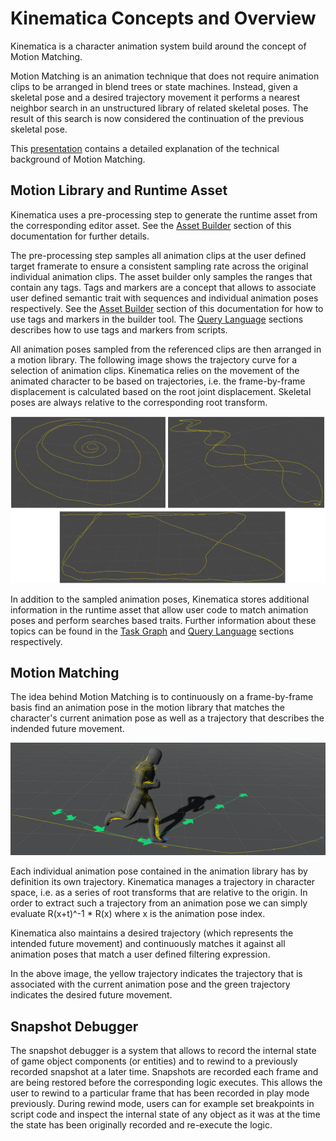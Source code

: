 # Kinematica Concepts and Overview

Kinematica is a character animation system build around the concept of Motion Matching.

Motion Matching is an animation technique that does not require animation clips to be arranged in blend trees or state machines. Instead, given a skeletal pose and a desired trajectory movement it performs a nearest neighbor search in an unstructured library of related skeletal poses. The result of this search is now considered the continuation of the previous skeletal pose.

This [presentation](https://youtu.be/z_wpgHFSWss) contains a detailed explanation of the technical background of Motion Matching.

## Motion Library and Runtime Asset

Kinematica uses a pre-processing step to generate the runtime asset from the corresponding editor asset. See the [Asset Builder](Builder.md) section of this documentation for further details.

The pre-processing step samples all animation clips at the user defined target framerate to ensure a consistent sampling rate across the original individual animation clips. The asset builder only samples the ranges that contain any tags. Tags and markers are a concept that allows to associate user defined semantic trait with sequences and individual animation poses respectively. See the [Asset Builder](Builder.md) section of this documentation for how to use tags and markers in the builder tool. The [Query Language](Query-Language.md) sections describes how to use tags and markers from scripts.

All animation poses sampled from the referenced clips are then arranged in a motion library. The following image shows the trajectory curve for a selection of animation clips. Kinematica relies on the movement of the animated character to be based on trajectories, i.e. the frame-by-frame displacement is calculated based on the root joint displacement. Skeletal poses are always relative to the corresponding root transform.

![](images/trajectory-data.png)

In addition to the sampled animation poses, Kinematica stores additional information in the runtime asset that allow user code
to match animation poses and perform searches based traits. Further information about these topics can be found in the [Task Graph](Task-Graph.md) and [Query Language](Query-Language.md) sections respectively.

## Motion Matching

The idea behind Motion Matching is to continuously on a frame-by-frame basis find an animation pose in the motion library that matches the character's current animation pose as well as a trajectory that describes the indended future movement.

![](images/motion-matching.png)

Each individual animation pose contained in the animation library has by definition its own trajectory. Kinematica manages a trajectory in character space, i.e. as a series of root transforms that are relative to the origin. In order to extract such a trajectory from an animation pose we can simply evaluate R(x+t)^-1 * R(x) where x is the animation pose index.

Kinematica also maintains a desired trajectory (which represents the intended future movement) and continuously matches it against all animation poses that match a user defined filtering expression.

In the above image, the yellow trajectory indicates the trajectory that is associated with the current animation pose and the green trajectory indicates the desired future movement.

## Snapshot Debugger

The snapshot debugger is a system that allows to record the internal state of game object components (or entities) and to rewind to a previously recorded snapshot at a later time. Snapshots are recorded each frame and are being restored before the corresponding logic executes. This allows the user to rewind to a particular frame that has been recorded in play mode previously. During rewind mode, users can for example set breakpoints in script code and inspect the internal state of any object as it was at the time the state has been originally recorded and re-execute the logic.
